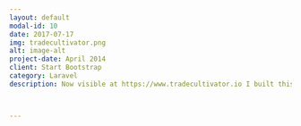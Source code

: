 ```yaml
---
layout: default
modal-id: 10
date: 2017-07-17
img: tradecultivator.png
alt: image-alt
project-date: April 2014
client: Start Bootstrap
category: Laravel
description: Now visible at https://www.tradecultivator.io I built this online trading log to track my own trades in the stock market. It provides me with a simple form to open and close trades along with important statistics such as win rate calculated on my closed trades.



---
```

